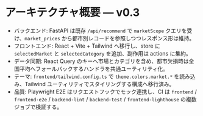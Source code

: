 # アーキテクチャ概要 — v0.3

- バックエンド: FastAPI は既存 `/api/recommend` で `marketScope` クエリを受け、`market_prices` から都市別レコードを参照しつつレスポンス形は維持。
- フロントエンド: React + Vite + Tailwind へ移行し、store に `selectedMarket` と `selectedCategory` を追加、副作用は actions に集約。
- データ同期: React Query のキーへ市場とカテゴリを含め、都市欠損時は全国平均へフォールバックするハンドラを共通ユーティリティ化。
- テーマ: `frontend/tailwind.config.ts` で `theme.colors.market.*` を読み込み、Tailwind ユーティリティでスタイリングする構成へ移行済み。
- 品質: Playwright E2E はリクエストフックでモック連携し、CI は `frontend` / `frontend-e2e` / `backend-lint` / `backend-test` / `frontend-lighthouse` の複数ジョブで検証する。
